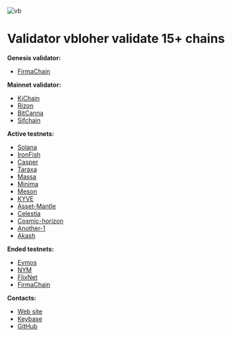 ![vb](https://user-images.githubusercontent.com/38581319/137599261-a856d69e-4133-46ec-b821-5c729fa07b6b.png)

# Validator vbloher validate 15+ chains

**Genesis validator:** <br />
- [FirmaChain](https://explorer.firmachain.dev/validators/firmavaloper1rkcxlv6t6tygmfnnp3v270qru3uq0lnxpatjst)

**Mainnet validator:**  <br />
- [KiChain](https://www.mintscan.io/ki-chain/validators/kivaloper1ggrrt80qln07kqnfe5zppjgsrrqmkc4jpwvsgh)
- [Rizon](https://www.mintscan.io/rizon/validators/rizonvaloper1h7qgg8p52vdpcqzhxrt6wjsnyyfasaak588lrh)
- [BitCanna](https://www.mintscan.io/bitcanna/validators/bcnavaloper19l7slf3853c9ul0vf24zefjvdq4l8930nulqp4)
- [Sifchain](https://www.mintscan.io/sifchain/validators/sifvaloper1tvy5apxqsf3jf0uhzknvj6qndy473smzjezvh9)

**Active testnets:** <br />
- [Solana](https://www.validators.app/validators/testnet/6q4crDPH7SFp2kxAFNmRg16phDRpjtsW7QDk83EFwrLg?locale=en)
- [IronFish](https://ironfish.network/)
- [Casper](https://casperlabs.io/)
- [Taraxa](https://taraxa.io/)
- [Massa](https://massa.net/)
- [Minima](https://minima.global/)
- [Meson](https://meson.network/)
- [KYVE](https://www.kyve.network/)
- [Asset-Mantle](https://assetmantle.one/)
- [Celestia](https://celestia.org/)
- [Cosmic-horizon](https://www.cosmic-horizon.com/)
- [Another-1](https://github.com/notional-labs/anone)
- [Akash](https://akash.network/)

**Ended testnets:** <br />
- [Evmos](https://evmos.org/)
- [NYM](https://nymtech.net/)
- [FlixNet](https://www.omniflix.network/)
- [FirmaChain](https://firmachain.org/)

**Contacts:**
- [Web site](https://vbloher.com/)
- [Keybase](https://keybase.io/vbloher)
- [GitHub](https://github.com/vbloher)
